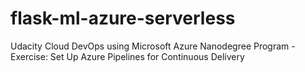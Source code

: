 # flask-ml-azure-serverless
Udacity Cloud DevOps using Microsoft Azure Nanodegree Program - Exercise: Set Up Azure Pipelines for Continuous Delivery
